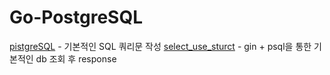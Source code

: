 # Go-PostgreSQL

[pistgreSQL]("https://github.com/no-name-no-idea/Go-PostgreSQL/tree/main/postgreSQL") - 기본적인 SQL 쿼리문 작성
[select_use_sturct]("https://github.com/no-name-no-idea/Go-PostgreSQL/tree/main/select_use_struct") - gin + psql을 통한 기본적인 db 조회 후 response

